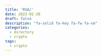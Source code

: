 ```yaml
---
title: 'RSA/'
date: 2023-02-20
draft: false
description: "fa-solid fa-key fa-fw fa-sm"
categories:
  - directory
  - crypto
tags:
  - crypto
---
```

